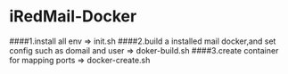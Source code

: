 # iRedMail-Docker

####1.install all env =>  init.sh
####2.build a installed mail docker,and set config such as domail and user  => doker-build.sh
####3.create  container  for mapping ports => docker-create.sh
